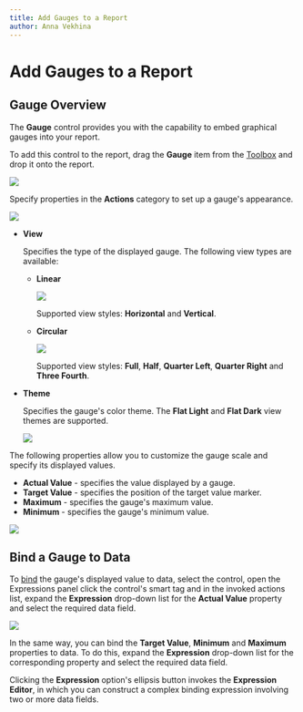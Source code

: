 ```yaml
---
title: Add Gauges to a Report
author: Anna Vekhina
---
```

# Add Gauges to a Report

## Gauge Overview

The **Gauge** control provides you with the capability to embed graphical gauges into your report.

To add this control to the report, drag the **Gauge** item from the [Toolbox](../../report-designer-tools/toolbox.md) and drop it onto the report.

![](../../../../../images/eurd-win-add-gauge-control-to-report.png)

Specify properties in the **Actions** category to set up a gauge's appearance.

![](../../../../../images/eurd-win-gauge-tools-toolbar-contextual-tab.png)

* **View**
	
	Specifies the type of the displayed gauge. The following view types are available:

    * **Linear**
		
		![](../../../../../images/eurd-win-gauge-control-linear-type.png)
		
		Supported view styles: **Horizontal** and **Vertical**.
	
	* **Circular**
		
		![](../../../../../images/eurd-win-gauge-control-circular-type.png)
		
		Supported view styles: **Full**, **Half**, **Quarter Left**, **Quarter Right** and **Three Fourth**.

* **Theme**
	
	Specifies the gauge's color theme. The **Flat Light** and **Flat Dark** view themes are supported.
	
	![](../../../../../images/eurd-win-gauge-control-view-theme.png)

The following properties allow you to customize the gauge scale and specify its displayed values.

* **Actual Value** - specifies the value displayed by a gauge.
* **Target Value** - specifies the position of the target value marker.
* **Maximum** - specifies the gauge's maximum value.
* **Minimum** - specifies the gauge's minimum value.

![](../../../../../images/eurd-win-gauge-control-smart-tag-properties.png)


## Bind a Gauge to Data
To [bind](../../bind-to-data/bind-controls-to-data-expression-bindings.md) the gauge's displayed value to data, select the control, open the Expressions panel click the control's smart tag and in the invoked actions list, expand the **Expression** drop-down list for the **Actual Value** property and select the required data field.

![](../../../../../images/eurd-win-gauge-control-bind-to-data.png)

In the same way, you can bind the **Target Value**, **Minimum** and **Maximum** properties to data. To do this, expand the **Expression** drop-down list for the corresponding property and select the required data field.

Clicking the **Expression** option's ellipsis button invokes the **Expression Editor**, in which you can construct a complex binding expression involving two or more data fields.